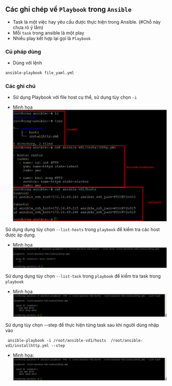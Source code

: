 ﻿## Các ghi chép về `Playbook` trong `Ansible`
- Task là một việc hay yêu cầu được thực hiện trong Ansible. (#Chỗ này chưa rõ ý lắm)
- Mỗi `task` trong ansible là một play
- Nhiều play kết hợp lại gọi là `Playbook`

### Cú pháp dùng
- Dùng với lệnh
```sh
ansible-playbook file_yaml.yml
```

### Các ghi chú
- Sử dụng Playbook với file host cụ thể, sử dụng tùy chọn `-i`


- Minh họa
![ansible-ping](images/ansible-playbook1.png)

Sử dụng dụng tùy chọn `--list-hosts` trong `playbook` để kiểm tra các host được áp dụng.
- Minh họa
![ansible-ping](images/ansible-playbook2.png)

Sử dụng dụng tùy chọn `--list-task` trong `playbook` để kiểm tra task trong `playbook`

- Minh họa
![ansible-ping](images/ansible-playbook3.png)

Sử dụng tùy chọn --step để thực hiện từng task sau khi người dùng nhập vào
```
 ansible-playbook -i /root/ansible-vd1/hosts  /root/ansible-vd1/installhttp.yml --step
```

- Minh họa:
![ansible-ping](images/ansible-playbook3.png)

